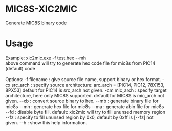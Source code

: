 # MIC8S-XIC2MIC
Generate MIC8S binary code

# Usage
Example: xic2mic.exe -f test.hex --mh<br/>
  above command will try to generate hex code file for mic8s from PIC14 (default) code
<br/>  
Options:
  -f filename   : give source file name, support binary or hex format.
  -cx src_arch  : specify source architecture:
                  arc_arch = [PIC14, PIC12, 78X153, 8PX53]
                  default for PIC14 is src_arch not given.
  -cm mic_arch  : specify target architecture, here only MIC8S supported.
                  default for MIC8S is mic_arch not given.
  --xb          : convert source binary to hex.
  --mb          : generate binary file for mic8s
  --mh          : generate hex file for mic8s
  --ma          : generate abin file for mic8s
  --fd          : disable byte fill.
                  default: xic2mic will try to fill ununsed memory region
  --fz          : specify to fill ununsed region by 0x0, default by 0xff is [--fz] not given.
  --h           : show this help information.
  

